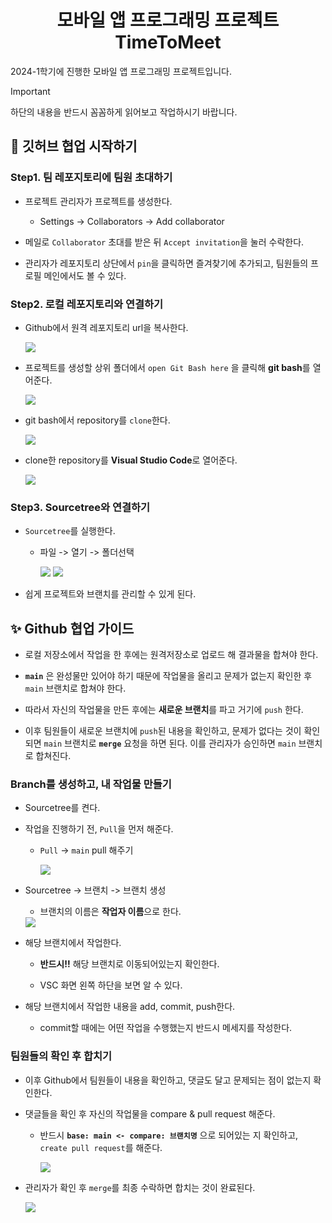 <div align="center">

# 모바일 앱 프로그래밍 프로젝트 TimeToMeet

</div>

2024-1학기에 진행한 모바일 앱 프로그래밍 프로젝트입니다.

> [!IMPORTANT]
>
> 하단의 내용을 반드시 꼼꼼하게 읽어보고 작업하시기 바랍니다.


## 🚨 깃허브 협업 시작하기

### Step1. 팀 레포지토리에 팀원 초대하기

- 프로젝트 관리자가 프로젝트를 생성한다.
    - Settings -> Collaborators -> Add collaborator

- 메일로 `Collaborator` 초대를 받은 뒤 `Accept invitation`을 눌러 수락한다.

- 관리자가 레포지토리 상단에서 `pin`을 클릭하면 즐겨찾기에 추가되고, 팀원들의 프로필 메인에서도 볼 수 있다.

### Step2. 로컬 레포지토리와 연결하기

- Github에서 원격 레포지토리 url을 복사한다.

    <img src = "./img/image1.png">

- 프로젝트를 생성할 상위 폴더에서 `open Git Bash here` 을 클릭해 **git bash**를 열어준다. 

    <img src = "./img/image2.png">

- git bash에서 repository를 `clone`한다.

    <img src = "./img/image3.png">

- clone한 repository를 **Visual Studio Code**로 열어준다.

    <img src = "./img/image4.png">

### Step3. Sourcetree와 연결하기
- `Sourcetree`를 실행한다.

    - 파일 -> 열기 -> 폴더선택

        <img src = "./img/image5.png">
        <img src = "./img/image6.png">

- 쉽게 프로젝트와 브랜치를 관리할 수 있게 된다.

## ✨ Github 협업 가이드

- 로컬 저장소에서 작업을 한 후에는 원격저장소로 업로드 해 결과물을 합쳐야 한다.

- **`main`** 은 완성물만 있어야 하기 때문에 작업물을 올리고 문제가 없는지 확인한 후 `main` 브랜치로 합쳐야 한다.

- 따라서 자신의 작업물을 만든 후에는 **새로운 브랜치**를 파고 거기에 `push` 한다.

- 이후 팀원들이 새로운 브랜치에 `push`된 내용을 확인하고, 문제가 없다는 것이 확인되면 `main` 브랜치로 **`merge`** 요청을 하면 된다. 이를 관리자가 승인하면 `main` 브랜치로 합쳐진다.

### Branch를 생성하고, 내 작업물 만들기

- Sourcetree를 켠다.
- 작업을 진행하기 전, `Pull`을 먼저 해준다.

    - `Pull` -> `main` pull 해주기

        <img src = "./img/image8.png">

- Sourcetree -> 브랜치 -> 브랜치 생성

    - 브랜치의 이름은 **작업자 이름**으로 한다.

    <img src = "./img/image7.png">

- 해당 브랜치에서 작업한다.

    - **반드시!!** 해당 브랜치로 이동되어있는지 확인한다.

    - VSC 화면 왼쪽 하단을 보면 알 수 있다.

- 해당 브랜치에서 작업한 내용을 add, commit, push한다.

    - commit할 때에는 어떤 작업을 수행했는지 반드시 메세지를 작성한다.

### 팀원들의 확인 후 합치기

- 이후 Github에서 팀원들이 내용을 확인하고, 댓글도 달고 문제되는 점이 없는지 확인한다.

- 댓글들을 확인 후 자신의 작업물을 compare & pull request 해준다.

    - 반드시 **`base: main <- compare: 브랜치명`** 으로 되어있는 지 확인하고, `create pull request`를 해준다.

        <img src = "./img/image10.png">

- 관리자가 확인 후 `merge`를 최종 수락하면 합치는 것이 완료된다.

    <img src = "./img/image11.png">